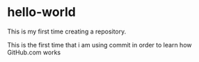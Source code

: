 # hello-world
This is my first time creating a repository.

This is the first time that i am using commit in order to learn how GitHub.com works
